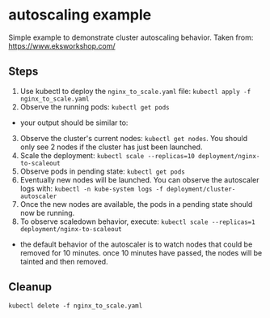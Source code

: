 # autoscaling example

Simple example to demonstrate cluster autoscaling behavior.  Taken from: https://www.eksworkshop.com/

## Steps

1. Use kubectl to deploy the ```nginx_to_scale.yaml``` file: ```kubectl apply -f nginx_to_scale.yaml```
2. Observe the running pods: ```kubectl get pods```
  - your output should be similar to:

3. Observe the cluster's current nodes:  ```kubectl get nodes```.  You should only see 2 nodes if the cluster has just been launched.
4. Scale the deployment: ```kubectl scale --replicas=10 deployment/nginx-to-scaleout```
5. Observe pods in pending state: ```kubectl get pods```
6. Eventually new nodes will be launched.  You can observe the autoscaler logs with:  ```kubectl -n kube-system logs -f deployment/cluster-autoscaler```
7. Once the new nodes are available, the pods in a pending state should now be running.
8. To observe scaledown behavior, execute: ```kubectl scale --replicas=1 deployment/nginx-to-scaleout```
  - the default behavior of the autoscaler is to watch nodes that could be removed for 10 minutes.  once 10 minutes have passed, the nodes will be tainted and then removed.

## Cleanup

```kubectl delete -f nginx_to_scale.yaml```